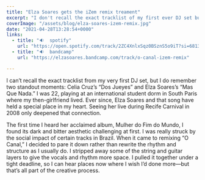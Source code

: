 ```yaml
---
title: "Elza Soares gets the iZem remix treament"
excerpt: "I don't recall the exact tracklist of my first ever DJ set but I do remember two of the highlights of the night..."
coverImage: "/assets/blog/elza-soares-izem-remix.jpg"
date: "2021-04-28T13:28:54+0000"
links:
  - title: "🔉  spotify"
    url: "https://open.spotify.com/track/2ZC4XnlxSqz0BSznS5o9iT?si=6813d6293d494cb4"
  - title: "🔉  bandcamp"
    url: "https://elzasoares.bandcamp.com/track/o-canal-izem-remix"

---
```


I can’t recall the exact tracklist from my very first DJ set, but I do remember two standout moments: Celia Cruz’s “Dos Jueyes” and Elza Soares’s “Mas Que Nada.” I was 22, playing at an international student dorm in South Paris where my then-girlfriend lived. Ever since, Elza Soares and that song have held a special place in my heart. Seeing her live during Recife Carnival in 2008 only deepened that connection.

The first time I heard her acclaimed album, Mulher do Fim do Mundo, I found its dark and bitter aesthetic challenging at first. I was really struck by the social impact of certain tracks in Brazil. When it came to remixing “O Canal,” I decided to pare it down rather than rewrite the rhythm and structure as I usually do. I stripped away some of the string and guitar layers to give the vocals and rhythm more space. I pulled it together under a tight deadline, so I can hear places now where I wish I’d done more—but that’s all part of the creative process.